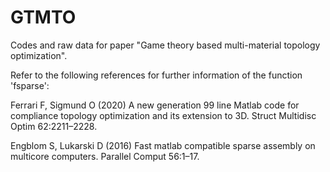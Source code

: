 # GTMTO
Codes and raw data for paper "Game theory based multi-material topology optimization".

Refer to the following references for further information of the function 'fsparse':

Ferrari F, Sigmund O (2020) A new generation 99 line Matlab code for compliance topology optimization and its extension to 3D. Struct Multidisc Optim 62:2211–2228.

Engblom S, Lukarski D (2016) Fast matlab compatible sparse assembly on multicore computers. Parallel Comput 56:1–17.
